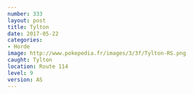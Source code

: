 ```yaml
---
number: 333
layout: post
title: Tylton
date: 2017-05-22
categories:
- Horde
image: http://www.pokepedia.fr/images/3/3f/Tylton-RS.png
caught: Tylton
location: Route 114
level: 9
version: AS
---
```

